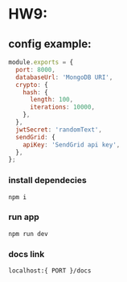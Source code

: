 # HW9:

## config example:
```javascript
module.exports = {
  port: 8000,
  databaseUrl: 'MongoDB URI',
  crypto: {
    hash: {
      length: 100,
      iterations: 10000,
    },
  },
  jwtSecret: 'randomText',
  sendGrid: {
    apiKey: 'SendGrid api key',
  },
};
```

### install dependecies
```
npm i
```

### run app
```
npm run dev
```

### docs link
```
localhost:{ PORT }/docs
```